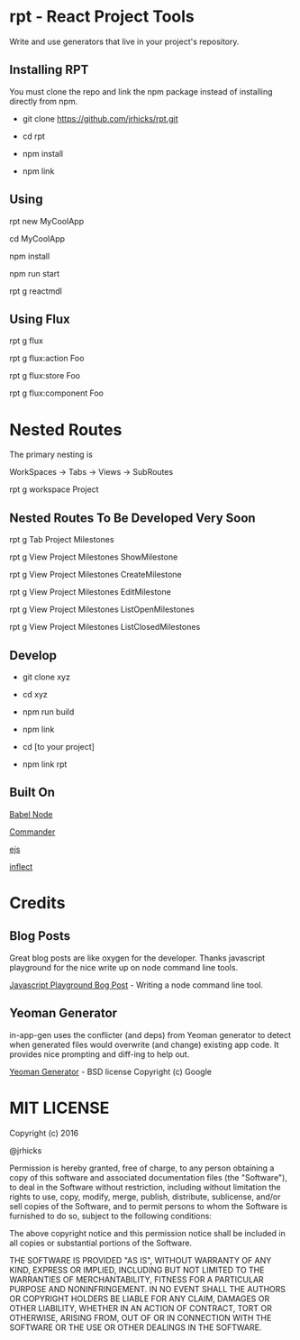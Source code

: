 # rpt - React Project Tools

Write and use generators that live in your project's repository.

## Installing RPT

You must clone the repo and link the npm package instead of installing directly from npm.

* git clone https://github.com/jrhicks/rpt.git

* cd rpt

* npm install

* npm link

## Using

rpt new MyCoolApp

cd MyCoolApp

npm install

npm run start

rpt g reactmdl

## Using Flux

rpt g flux

rpt g flux:action Foo

rpt g flux:store Foo

rpt g flux:component Foo

# Nested Routes

The primary nesting is

WorkSpaces -> Tabs -> Views -> SubRoutes

rpt g workspace Project

## Nested Routes To Be Developed Very Soon

rpt g Tab Project Milestones

rpt g View Project Milestones ShowMilestone

rpt g View Project Milestones CreateMilestone

rpt g View Project Milestones EditMilestone

rpt g View Project Milestones ListOpenMilestones

rpt g View Project Milestones ListClosedMilestones


## Develop

* git clone xyz

* cd xyz

* npm run build

* npm link

* cd [to your project]

* npm link rpt

## Built On

[Babel Node](https://babeljs.io/docs/usage/cli/)

[Commander](https://www.npmjs.com/package/commander)

[ejs](https://www.npmjs.com/package/ejs)

[inflect](https://www.npmjs.com/package/inflect)


# Credits

## Blog Posts

Great blog posts are like oxygen for the developer.  Thanks javascript playground for the nice write up on node command line tools.

[Javascript Playground Bog Post](http://javascriptplayground.com/blog/2015/03/node-command-line-tool/) - Writing a node command line tool.

## Yeoman Generator

in-app-gen uses the conflicter (and deps) from Yeoman generator to detect when generated files would overwrite (and change) existing app code.  It provides nice prompting and diff-ing to help out.

[Yeoman Generator](https://github.com/yeoman/generator/) - BSD license Copyright (c) Google

# MIT LICENSE

Copyright (c) 2016

@jrhicks

Permission is hereby granted, free of charge, to any person obtaining a copy of this software and associated documentation files (the "Software"), to deal in the Software without restriction, including without limitation the rights to use, copy, modify, merge, publish, distribute, sublicense, and/or sell copies of the Software, and to permit persons to whom the Software is furnished to do so, subject to the following conditions:

The above copyright notice and this permission notice shall be included in all copies or substantial portions of the Software.

THE SOFTWARE IS PROVIDED "AS IS", WITHOUT WARRANTY OF ANY KIND, EXPRESS OR IMPLIED, INCLUDING BUT NOT LIMITED TO THE WARRANTIES OF MERCHANTABILITY, FITNESS FOR A PARTICULAR PURPOSE AND NONINFRINGEMENT. IN NO EVENT SHALL THE AUTHORS OR COPYRIGHT HOLDERS BE LIABLE FOR ANY CLAIM, DAMAGES OR OTHER LIABILITY, WHETHER IN AN ACTION OF CONTRACT, TORT OR OTHERWISE, ARISING FROM, OUT OF OR IN CONNECTION WITH THE SOFTWARE OR THE USE OR OTHER DEALINGS IN THE SOFTWARE.
